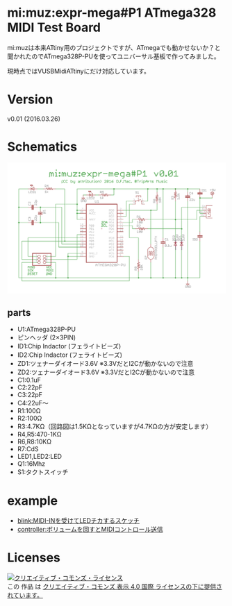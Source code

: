 # mi:muz:expr-mega#P1 ATmega328 MIDI Test Board 

mi:muzは本来ATtiny用のプロジェクトですが、ATmegaでも動かせないか？と聞かれたのでATmega328P-PUを使ってユニバーサル基板で作ってみました。

現時点ではVUSBMidiATtinyにだけ対応しています。

# Version

v0.01 (2016.03.26)

# Schematics

![mimuz-expr-mega-P1.png](mimuz-expr-mega-p1.png)

## parts

- U1:ATmega328P-PU
- ピンヘッダ (2×3PIN)
- ID1:Chip Indactor (フェライトビーズ)
- ID2:Chip Indactor (フェライトビーズ)
- ZD1:ツェナーダイオード3.6V ※3.3VだとI2Cが動かないので注意
- ZD2:ツェナーダイオード3.6V ※3.3VだとI2Cが動かないので注意
- C1:0.1uF
- C2:22pF
- C3:22pF
- C4:22uF〜
- R1:100Ω
- R2:100Ω
- R3:4.7KΩ（回路図は1.5KΩとなっていますが4.7KΩの方が安定します）
- R4,R5:470-1KΩ
- R6,R8:10KΩ
- R7:CdS
- LED1,LED2:LED
- Q1:16Mhz
- S1:タクトスイッチ

# example

- [blink:MIDI-INを受けてLEDチカするスケッチ](../../arduino/libraries/VUSBMidiATtiny/examples/blink)
- [controller:ボリュームを回すとMIDIコントロール送信](../../arduino/libraries/VUSBMidiATtiny/examples/controller)

# Licenses

<a rel="license" href="http://creativecommons.org/licenses/by/4.0/"><img alt="クリエイティブ・コモンズ・ライセンス" style="border-width:0" src="https://i.creativecommons.org/l/by/4.0/88x31.png" /></a><br />この 作品 は <a rel="license" href="http://creativecommons.org/licenses/by/4.0/">クリエイティブ・コモンズ 表示 4.0 国際 ライセンスの下に提供されています。</a>






